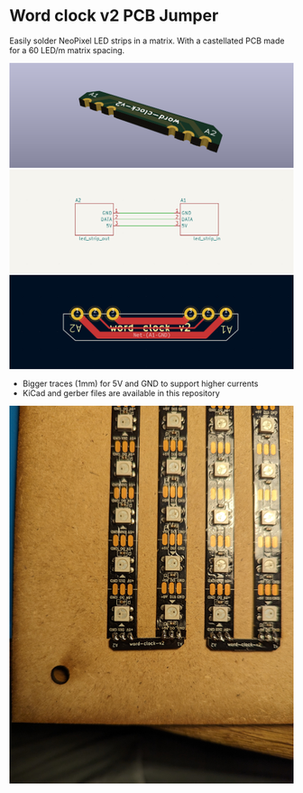 # Word clock v2 PCB Jumper 

Easily solder NeoPixel LED strips in a matrix. With a castellated PCB made for a 60 LED/m matrix spacing.

![Word clock v2 jumper pcb render](/docs/img/jumper-pcb-render.png)
![Word clock v2 jumper pcb schematic](/docs/img/jumper-pcb-schematic.png)
![Word clock v2 jumper pcb traces](/docs/img/jumper-pcb-traces.png)

* Bigger traces (1mm) for 5V and GND to support higher currents
* KiCad and gerber files are available in this repository

![Wordclock v2 jumper pcb soldering](/docs/img/build-pcb-solder.jpg)